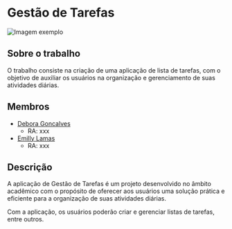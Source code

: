 # Gestão de Tarefas

![Imagem exemplo](https://th.bing.com/th/id/R.1c9bad2e3e29a34cafe1080bb63ad033?rik=Ag5f%2fILvS0A9Ew&pid=ImgRaw&r=0)
 
## Sobre o trabalho

O trabalho consiste na criação de uma aplicação de lista de tarefas, com o objetivo de auxiliar os usuários na organização e gerenciamento de suas atividades diárias.

## Membros

- [Debora Goncalves](https://github.com/deboragoncalves1)
  - RA: xxx
- [Emilly Lamas](https://github.com/Emylamass)
  - RA: xxx

## Descrição

A aplicação de Gestão de Tarefas é um projeto desenvolvido no âmbito acadêmico com o propósito de oferecer aos usuários uma solução prática e eficiente para a organização de suas atividades diárias. 

Com a aplicação, os usuários poderão criar e gerenciar listas de tarefas, entre outros. 
